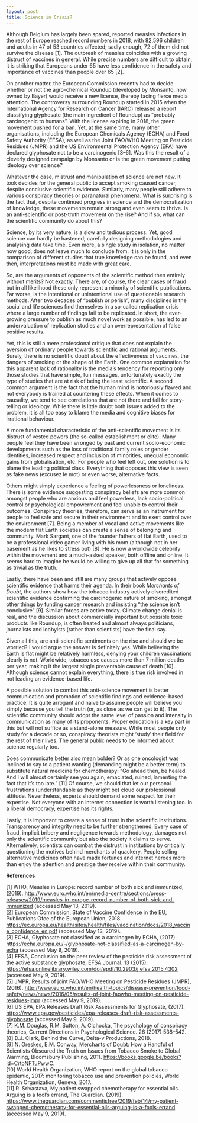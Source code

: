 ```yaml
---
layout: post
title: Science in Crisis?
---
```


Although Belgium has largely been spared, reported measles infections in the rest of Europe reached record numbers in 2018, with 82,596 children and adults in 47 of 53 countries affected; sadly enough, 72 of them did not survive the disease [1]. The outbreak of measles coincides with a growing distrust of vaccines in general. While precise numbers are difficult to obtain, it is striking that Europeans under 65 have less confidence in the safety and importance of vaccines than people over 65 [2]. 

On another matter, the European Commission recently had to decide whether or not the agro-chemical Roundup (developed by Monsanto, now owned by Bayer) would receive a new license, thereby facing fierce media attention. The controversy surrounding Roundup started in 2015 when the International Agency for Research on Cancer (IARC) released a report classifying glyphosate (the main ingredient of Roundup) as “probably carcinogenic to humans”. With the license expiring in 2018, the green movement pushed for a ban. Yet, at the same time, many other organisations, including the European Chemicals Agency (ECHA) and Food Safety Authority (EFSA), as well as the Joint FAO/WHO Meeting on Pesticide Residues (JMPR) and the US Environmental Protection Agency (EPA) have declared glyphosate not to be a carcinogenic [3–6]. Was this the result of a cleverly designed campaign by Monsanto or is the green movement putting ideology over science?

Whatever the case, mistrust and manipulation of science are not new. It took decides for the general public to accept smoking caused cancer, despite conclusive scientific evidence. Similarly, many people still adhere to various conspiracy theories or paranatural phenomena. What is surprising is the fact that, despite continued progress in science and the democratization of knowledge, these movements remain strong and even seem to thrive. Is an anti-scientific or post-truth movement on the rise? And if so, what can the scientific community do about this?

Science, by its very nature, is a slow and tedious process. Yet, good science can hardly be hastened; carefully designing methodologies and analysing data take time. Even more, a single study in isolation, no matter how good, does not leave much to conclude from. It is only in the comparison of different studies that true knowledge can be found, and even then, interpretations must be made with great care.

So, are the arguments of opponents of the scientific method then entirely without merits? Not exactly. There are, of course, the clear cases of fraud but in all likelihood these only represent a minority of scientific publications. Far worse, is the intentional or unintentional use of questionable research methods. After two decades of “publish or perish”, many disciplines in the social and life sciences find themselves in a so-called replication crisis where a large number of findings fail to be replicated. In short, the ever-growing pressure to publish as much novel work as possible, has led to an undervaluation of replication studies and an overrepresentation of false positive results.

Yet, this is still a mere professional critique that does not explain the aversion of ordinary people towards scientific and rational arguments. Surely, there is no scientific doubt about the effectiveness of vaccines, the dangers of smoking or the shape of the Earth. One common explanation for this apparent lack of rationality is the media’s tendency for reporting only those studies that have simple, fun messages, unfortunately exactly the type of studies that are at risk of being the least scientific. A second common argument is the fact that the human mind is notoriously flawed and not everybody is trained at countering these effects. When it comes to causality, we tend to see correlations that are not there and fall for story-telling or ideology. While there is little doubt both issues added to the problem, it is all too easy to blame the media and cognitive biases for irrational behaviour.

A more fundamental characteristic of the anti-scientific movement is its distrust of vested powers (the so-called establishment or elite). Many people feel they have been wronged by past and current socio-economic developments such as the loss of traditional family roles or gender identities, increased respect and inclusion of minorities, unequal economic gains from globalisation, etc. For people who feel left out, one solution is to blame the leading political class. Everything that opposes this view is seen as fake news (excusez le mot) or even worse, alternative facts. 

Others might simply experience a feeling of powerlessness or loneliness. There is some evidence suggesting conspiracy beliefs are more common amongst people who are anxious and feel powerless, lack socio-political control or psychological empowerment and feel unable to control their outcomes. Conspiracy theories, therefore, can serve as an instrument for people to feel safe and secure in their environment and to exert control over the environment [7]. Being a member of vocal and active movements like the modern flat Earth societies can create a sense of belonging and community. Mark Sargant, one of the founder fathers of flat Earth, used to be a professional video gamer living with his mom (although not in her basement as he likes to stress out) [8]. He is now a worldwide celebrity within the movement and a much-asked speaker, both offline and online. It seems hard to imagine he would be willing to give up all that for something as trivial as the truth.

Lastly, there have been and still are many groups that actively oppose scientific evidence that harms their agenda. In their book *Merchants of Doubt*, the authors show how the tobacco industry actively discredited scientific evidence confirming the carcinogenic nature of smoking, amongst other things by funding cancer research and insisting “the science isn’t conclusive” [9]. Similar forces are active today. Climate change denial is real, and the discussion about commercially important but possible toxic products like Roundup, is often heated and almost always politicians, journalists and lobbyists (rather than scientists) have the final say.

Given all this, are anti-scientific sentiments on the rise and should we be worried? I would argue the answer is definitely yes. While believing the Earth is flat might be relatively harmless, denying your children vaccinations clearly is not. Worldwide, tobacco use causes more than 7 million deaths per year, making it the largest single preventable cause of death [10]. Although science cannot explain everything, there is true risk involved in not leading an evidence-based life. 

A possible solution to combat this anti-science movement is better communication and promotion of scientific findings and evidence-based practice. It is quite arrogant and naive to assume people will believe you simply because you tell the truth (or, as close as we can get to it). The scientific community should adopt the same level of passion and intensity in communication as many of its proponents. Proper education is a key part in this but will not suffice as a stand-alone measure. While most people only study for a decade or so, conspiracy theorists might ‘study’ their field for the rest of their lives. The general public needs to be informed about science regularly too. 

Does communicate better also mean bolder? Or as one oncologist was inclined to say to a patient wanting (demanding might be a better term) to substitute natural medicine for chemotherapy: “Go ahead then, be healed. And I will almost certainly see you again, emaciated, ruined, lamenting the fact that it’s too late.” [11] Of course, we should that let our personal frustrations (understandable as they might be) cloud our professional attitude. Nevertheless, experts should demand some respect for their expertise. Not everyone with an internet connection is worth listening too. In a liberal democracy, expertise has its rights.

Lastly, it is important to create a sense of trust in the scientific institutions. Transparency and integrity need to be further strengthened. Every case of fraud, implicit bribery and negligence towards methodology, damages not only the scientific community but also the society it claims to serve. Alternatively, scientists can combat the distrust in institutions by critically questioning the motives behind merchants of quackery. People selling alternative medicines often have made fortunes and internet heroes more than enjoy the attention and prestige they receive within their community.

**References**

[1]    WHO, Measles in Europe: record number of both sick and immunized, (2019). http://www.euro.who.int/en/media-centre/sections/press-releases/2019/measles-in-europe-record-number-of-both-sick-and-immunized (accessed May 13, 2019).  
[2]    European Commission, State of Vaccine Confidence in the EU, Publications Ofce of the European Union, 2018. https://ec.europa.eu/health/sites/health/files/vaccination/docs/2018_vaccine_confidence_en.pdf (accessed May 13, 2019).  
[3]    ECHA, Glyphosate not classified as a carcinogen by ECHA, (2017). https://echa.europa.eu/-/glyphosate-not-classified-as-a-carcinogen-by-echa (accessed May 9, 2019).  
[4]    EFSA, Conclusion on the peer review of the pesticide risk assessment of the active substance glyphosate, EFSA Journal. 13 (2015). https://efsa.onlinelibrary.wiley.com/doi/epdf/10.2903/j.efsa.2015.4302 (accessed May 9, 2019).  
[5]    JMPR, Results of joint FAO/WHO Meeting on Pesticide Residues (JMPR), (2016). http://www.euro.who.int/en/health-topics/disease-prevention/food-safety/news/news/2016/05/results-of-joint-faowho-meeting-on-pesticide-residues-jmpr (accessed May 9, 2019).  
[6]    US EPA, EPA Releases Draft Risk Assessments for Glyphosate, (2017). https://www.epa.gov/pesticides/epa-releases-draft-risk-assessments-glyphosate (accessed May 9, 2019).  
[7]    K.M. Douglas, R.M. Sutton, A. Cichocka, The psychology of conspiracy theories, Current Directions in Psychological Science. 26 (2017) 538–542.  
[8]    D.J. Clark, Behind the Curve, Delta-v Productions, 2018.  
[9]    N. Oreskes, E.M. Conway, Merchants of Doubt: How a Handful of Scientists Obscured the Truth on Issues from Tobacco Smoke to Global Warming, Bloomsbury Publishing, 2011. https://books.google.be/books?id=CrtoNFTuPwwC.  
[10]    World Health Organization, WHO report on the global tobacco epidemic, 2017: monitoring tobacco use and prevention policies, World Health Organization, Geneva, 2017.  
[11]    R. Srivastava, My patient swapped chemotherapy for essential oils. Arguing is a fool’s errand, The Guardian. (2019). https://www.theguardian.com/commentisfree/2019/feb/14/my-patient-swapped-chemotherapy-for-essential-oils-arguing-is-a-fools-errand (accessed May 9, 2019).  
